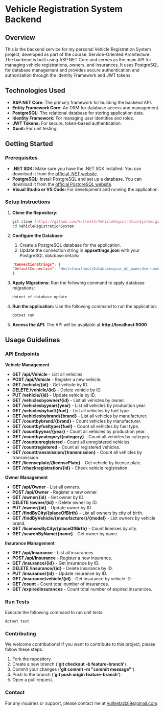 # Vehicle Registration System Backend

## Overview

This is the backend service for my personal Vehicle Registration System project, developed as part of the course: Service-Oriented Architecture. The backend is built using ASP.NET Core and serves as the main API for managing vehicle registrations, owners, and insurances. It uses PostgreSQL for database management and provides secure authentication and authorization through the Identity Framework and JWT tokens.

## Technologies Used

- **ASP.NET Core:** The primary framework for building the backend API.
- **Entity Framework Core:** An ORM for database access and management.
- **PostgreSQL:** The relational database for storing application data.
- **Identity Framework:** For managing user identities and roles.
- **JWT Tokens:** For secure, token-based authentication.
- **Xunit:** For unit testing.

## Getting Started

### Prerequisites

- **.NET SDK:** Make sure you have the .NET SDK installed. You can download it from the [official .NET website](https://dotnet.microsoft.com/download).
- **PostgreSQL:** Install PostgreSQL and set up a database. You can download it from the [official PostgreSQL website](https://www.postgresql.org/download/).
- **Visual Studio or VS Code:** For development and running the application.

### Setup Instructions

1. **Clone the Repository:**

   ```bash
   git clone [https://github.com/VullnetA/VehicleRegistrationSystem.git](https://github.com/VullnetA/VehicleRegistrationSystem.git)
   cd VehicleRegistrationSystem

2. **Configure the Database:**
   1. Create a PostgreSQL database for the application.
   2. Update the connection string in **appsettings.json** with your PostgreSQL database details:

    ```json
   "ConnectionStrings": {
   "DefaultConnection": "Host=localhost;Database=your_db_name;Username=your_username;Password=your_password"
   }
   
3. **Apply Migrations:**
   Run the following command to apply database migrations:
   
   ```bash
   dotnet ef database update

4. **Run the application:**
   Use the following command to run the application:

   ```bash
   dotnet run

5. **Access the API:**
   The API will be available at **http://localhost:5000**

## Usage Guidelines

### API Endpoints

**Vehicle Management**

- **GET /api/Vehicle** - List all vehicles.
- **POST /api/Vehicle** - Register a new vehicle.
- **GET /vehicle/{id}** - Get vehicle by ID.
- **DELETE /vehicle/{id}** - Delete vehicle by ID.
- **PUT /vehicle/{id}** - Update vehicle by ID.
- **GET /vehiclesbyowner/{id}** - List all vehicles by owner.
- **GET /vehiclesbyyear/{year}** - List all vehicles by production year.
- **GET /vehiclesbyfuel/{fuel}** - List all vehicles by fuel type.
- **GET /vehiclesbybrand/{brand}** - List all vehicles by manufacturer.
- **GET /countbybrand/{brand}** - Count vehicles by manufacturer.
- **GET /countbyfueltype/{fuel}** - Count all vehicles by fuel type.
- **GET /countbyyear/{year}** - Count all vehicles by production year.
- **GET /countbycategory/{category}** - Count all vehicles by category.
- **GET /countunregistered** - Count all unregistered vehicles.
- **GET /countregistered** - Count all registered vehicles.
- **GET /counttransmission/{transmission}** - Count all vehicles by transmission.
- **GET /licenseplate/{licensePlate}** - Get vehicle by license plate.
- **GET /checkregistration/{id}** - Check vehicle registration.

**Owner Management**

- **GET /api/Owner** - List all owners.
- **POST /api/Owner** - Register a new owner.
- **GET /owner/{id}** - Get owner by ID.
- **DELETE /owner/{id}** - Delete owner by ID.
- **PUT /owner/{id}** - Update owner by ID.
- **GET /findByCity/{placeOfBirth}** - List all owners by city of birth.
- **GET /findByVehicle/{manufacturer}/{model}** - List owners by vehicle brand.
- **GET /licensesByCity/{placeOfBirth}** - Count licenses by city.
- **GET /searchByName/{name}** - Get owner by name.

**Insurance Management**

- **GET /api/Insurance** - List all insurances.
- **POST /api/Insurance** - Register a new insurance.
- **GET /insurance/{id}** - Get insurance by ID.
- **DELETE /insurance/{id}** - Delete insurance by ID.
- **PUT /insurance/{id}** - Update insurance by ID.
- **GET /insurance/vehicle/{id}** - Get insurance by vehicle ID.
- **GET /count** - Count total number of insurances.
- **GET /expiredinsurances** - Count total number of expired insurances.

### Run Tests
Execute the following command to run unit tests:


    dotnet test

### Contributing
We welcome contributions! If you want to contribute to this project, please follow these steps:

1. Fork the repository.
2. Create a new branch (**'git checkout -b feature-branch'**).
3. Commit your changes (**'git commit -m "commit message"'**).
4. Push to the branch (**'git push origin feature-branch'**).
5. Open a pull request.

### Contact
For any inquiries or support, please contact me at vullnetazizi9@gmail.com.
